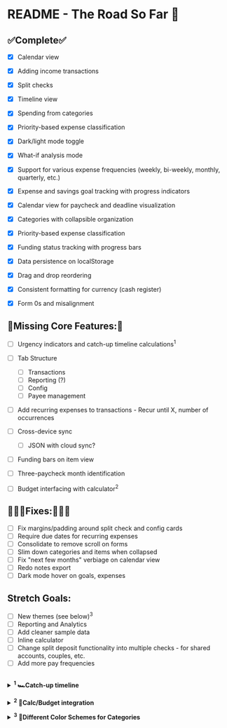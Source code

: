 



# README - The Road So Far 🦜


## **✅Complete✅**
 - [x] Calendar view
 - [x] Adding income transactions
 - [x] Split checks
 - [x] Timeline view
 - [x] Spending from categories
 - [x] Priority-based expense classification
 - [x] Dark/light mode toggle
 - [x] What-if analysis mode
 - [x] Support for various expense frequencies (weekly, bi-weekly, monthly, quarterly, etc.)
 - [x] Expense and savings goal tracking with progress indicators
 - [x] Calendar view for paycheck and deadline visualization
 - [x] Categories with collapsible organization
 - [x] Priority-based expense classification
 - [x] Funding status tracking with progress bars
 - [x] Data persistence on localStorage
 - [x] Drag and drop reordering
 - [X] Consistent formatting for currency (cash register)
  - [X] Form 0s and misalignment



## **🚧Missing Core Features:🚧**
 - [ ] Urgency indicators and catch-up timeline calculations<sup>1</sup>
 - [ ] Tab Structure
	 - [ ] Transactions
	 - [ ] Reporting (?)
	 - [ ] Config
	 - [ ] Payee management
 - [ ]  Add recurring expenses to transactions
        - Recur until X, number of occurrences 
 - [ ] Cross-device sync
	 - [ ] JSON with cloud sync?
 - [ ] Funding bars on item view
 - [ ] Three-paycheck month identification
 - [ ] Budget interfacing with calculator<sup>2</sup>
 


## **👩🏼‍🔧Fixes:👩🏼‍🔧**

 - [ ] Fix margins/padding around split check and config cards
 - [ ] Require due dates for recurring expenses
 - [ ] Consolidate to remove scroll on forms
 - [ ] Slim down categories and items when collapsed
 - [ ] Fix "next few months" verbiage on calendar view
 - [ ] Redo notes export
 - [ ] Dark mode hover on goals, expenses

## **Stretch Goals:**

 - [ ] New themes (see below)<sup>3</sup>
 - [ ] Reporting and Analytics
 - [ ] Add cleaner sample data
 - [ ] Inline calculator
 - [ ] Change split deposit functionality into multiple checks - for shared accounts, couples, etc.
 - [ ] Add more pay frequencies

##

**<details><summary> <sup>1</sup> 🏎️Catch-up timeline </summary>**

>How should you handle things you've already got money for? For example, for one of your yearly expenses, you've already got a few months' worth squirreled away.

**Option 1: "Amount Already Saved" Field**
*Add a field to expenses/goals where you can specify how much you've already set aside. The calculator would then:*
-   Show your remaining needed allocation
-   Calculate a "catch-up timeline"
-   Optionally reduce your bi-weekly allocation until you're back on track

**Option 2: "Funding Status" Tracking**
*Add a progress indicator that shows:*
-   Total needed for the expense
-   Amount already saved
-   Remaining to save
-   Whether you can reduce/pause this allocation

**Option 3: "Smart Allocation Adjustment"**
*The calculator could automatically:*
-   Detect when you're ahead on an expense
-   Suggest reducing the bi-weekly amount
- Show you how the extra money could be reallocated
</details>

**<details><summary> <sup>2</sup> 🔗Calc/Budget integration</summary>**
**1. Update the paySchedule state to use actual account IDs:**
```
const [paySchedule, setPaySchedule] = useState({ startDate: '2025-06-15', 
frequency: 'bi-weekly', 
splitPaycheck: false, 
primaryAmount: 2200, 
secondaryAmount: 600, 
secondaryDaysEarly: 2, 
primaryAccountId: 1, // Reference to actual account secondaryAccountId: 2 // Reference to actual account 
 });
```
**2. Update the split paycheck configuration to use account dropdowns**

```{paySchedule.splitPaycheck && (
  <div className="space-y-4">
    <div className="grid grid-cols-1 md:grid-cols-2 gap-4">
      <div>
        <label className="block text-sm font-medium mb-1">Primary Bank Account</label>
        <select
          value={paySchedule.primaryAccountId}
          onChange={(e) => setPaySchedule(prev => ({ ...prev, primaryAccountId: parseInt(e.target.value) }))}
          className={`w-full p-2 border rounded mb-2 ${darkMode ? 'bg-gray-700 border-gray-600' : 'bg-white border-gray-300'}`}
        >
          {accounts.map(account => (
            <option key={account.id} value={account.id}>{account.name} ({account.bankName})</option>
          ))}
        </select>
        <div className="relative">
          <span className="absolute left-3 top-1/2 transform -translate-y-1/2 text-gray-400">$</span>
          <input
            type="number"
            value={paySchedule.primaryAmount}
            onChange={(e) => setPaySchedule(prev => ({ ...prev, primaryAmount: parseFloat(e.target.value) || 0 }))}
            className={`w-full pl-8 p-2 border rounded ${darkMode ? 'bg-gray-700 border-gray-600' : 'bg-white border-gray-300'}`}
          />
        </div>
        <div className="text-xs text-gray-500 mt-1">Main deposit</div>
      </div>

      <div>
        <label className="block text-sm font-medium mb-1">Secondary Bank Account</label>
        <select
          value={paySchedule.secondaryAccountId}
          onChange={(e) => setPaySchedule(prev => ({ ...prev, secondaryAccountId: parseInt(e.target.value) }))}
          className={`w-full p-2 border rounded mb-2 ${darkMode ? 'bg-gray-700 border-gray-600' : 'bg-white border-gray-300'}`}
        >
          {accounts.filter(acc => acc.id !== paySchedule.primaryAccountId).map(account => (
            <option key={account.id} value={account.id}>{account.name} ({account.bankName})</option>
          ))}
        </select>
        <div className="relative">
          <span className="absolute left-3 top-1/2 transform -translate-y-1/2 text-gray-400">$</span>
          <input
            type="number"
            value={paySchedule.secondaryAmount}
            onChange={(e) => setPaySchedule(prev => ({ ...prev, secondaryAmount: parseFloat(e.target.value) || 0 }))}
            className={`w-full pl-8 p-2 border rounded ${darkMode ? 'bg-gray-700 border-gray-600' : 'bg-white border-gray-300'}`}
          />
        </div>
        <div className="text-xs text-gray-500 mt-1">Early deposit</div>
      </div>
    </div>

    <div className="grid grid-cols-1 md:grid-cols-3 gap-4">
      <div>
        <label className="block text-sm font-medium mb-1">Days Early for Secondary Bank</label>
        <input
          type="number"
          min="1"
          max="5"
          value={paySchedule.secondaryDaysEarly}
          onChange={(e) => setPaySchedule(prev => ({ ...prev, secondaryDaysEarly: parseInt(e.target.value) || 2 }))}
          className={`w-full p-2 border rounded ${darkMode ? 'bg-gray-700 border-gray-600' : 'bg-white border-gray-300'}`}
        />
        <div className="text-xs text-gray-500 mt-1">days before main deposit</div>
      </div>

      <div>
        <label className="block text-sm font-medium mb-1">Total</label>
        <div className={`w-full p-2 border rounded ${darkMode ? 'bg-gray-800 border-gray-600' : 'bg-gray-100 border-gray-300'} text-center font-semibold`}>
          ${(paySchedule.primaryAmount + paySchedule.secondaryAmount).toFixed(2)}
        </div>
        <div className="text-xs text-gray-500 mt-1 text-center">Combined</div>
      </div>
    </div>
  </div>
)}
```
**3. Update the calendar event generation to use actual account names:**
```
const generatePaycheckEventsWithSplit = (paySchedule, currentPay, accounts) => {
  const events = [];
  const primaryDates = generatePaycheckDates(paySchedule);

  primaryDates.forEach((date, index) => {
    const primaryAmount = paySchedule.splitPaycheck ? paySchedule.primaryAmount : currentPay;
    const primaryAccount = accounts.find(acc => acc.id === paySchedule.primaryAccountId);

    // Add primary paycheck
    events.push({
      date: new Date(date),
      type: 'paycheck',
      subtype: 'primary',
      title: paySchedule.splitPaycheck ? `${primaryAccount?.name || 'Primary Bank'}` : `Paycheck #${index + 1}`,
      amount: primaryAmount,
      description: `${paySchedule.splitPaycheck ? 'Main deposit' : 'Bi-weekly income'}: $${primaryAmount.toFixed(2)}${primaryAccount ? ` → ${primaryAccount.name}` : ''}`,
      accountId: paySchedule.splitPaycheck ? paySchedule.primaryAccountId : null
    });
```

Add secondary paycheck if split is enabled

   ```
    if (paySchedule.splitPaycheck && paySchedule.secondaryAmount > 0) {
      const secondaryDate = new Date(date);
      secondaryDate.setDate(date.getDate() - paySchedule.secondaryDaysEarly);
      const secondaryAccount = accounts.find(acc => acc.id === paySchedule.secondaryAccountId);

      events.push({
        date: secondaryDate,
        type: 'paycheck',
        subtype: 'secondary',
        title: `${secondaryAccount?.name || 'Secondary Bank'}`,
        amount: paySchedule.secondaryAmount,
        description: `Early deposit: $${paySchedule.secondaryAmount.toFixed(2)} (${paySchedule.secondaryDaysEarly} days early) → ${secondaryAccount?.name || 'Secondary Bank'}`,
        accountId: paySchedule.secondaryAccountId
      });
    }
  });

  return events.sort((a, b) => a.date - b.date);
};
```
**4. Update the calendar call to pass accounts:**

Update this in generateCalendarEvents:

```
const paycheckEvents = generatePaycheckEventsWithSplit(paySchedule, currentPay, accounts);
```

And update your CalendarView call to pass accounts:

```
<CalendarView
events={[]}
darkMode={darkMode}
currentPay={currentPay}
paySchedule={paySchedule}
savingsGoals={savingsGoals}
expenses={expenses}
categories={categories}
frequencyOptions={frequencyOptions}
accounts={accounts} // Add this
/>
```
</details>


**<details><summary> <sup>3</sup> 🎨Different Color Schemes for Categories</summary>**
**<details><summary> <sup>2</sup> 🔗Calc/Budget integration</summary>**
**1. Update the paySchedule state to use actual account IDs:**
```
const [paySchedule, setPaySchedule] = useState({ startDate: '2025-06-15', 
frequency: 'bi-weekly', 
splitPaycheck: false, 
primaryAmount: 2200, 
secondaryAmount: 600, 
secondaryDaysEarly: 2, 
primaryAccountId: 1, // Reference to actual account secondaryAccountId: 2 // Reference to actual account 
 });
```
**2. Update the split paycheck configuration to use account dropdowns**

```{paySchedule.splitPaycheck && (
  <div className="space-y-4">
    <div className="grid grid-cols-1 md:grid-cols-2 gap-4">
      <div>
        <label className="block text-sm font-medium mb-1">Primary Bank Account</label>
        <select
          value={paySchedule.primaryAccountId}
          onChange={(e) => setPaySchedule(prev => ({ ...prev, primaryAccountId: parseInt(e.target.value) }))}
          className={`w-full p-2 border rounded mb-2 ${darkMode ? 'bg-gray-700 border-gray-600' : 'bg-white border-gray-300'}`}
        >
          {accounts.map(account => (
            <option key={account.id} value={account.id}>{account.name} ({account.bankName})</option>
          ))}
        </select>
        <div className="relative">
          <span className="absolute left-3 top-1/2 transform -translate-y-1/2 text-gray-400">$</span>
          <input
            type="number"
            value={paySchedule.primaryAmount}
            onChange={(e) => setPaySchedule(prev => ({ ...prev, primaryAmount: parseFloat(e.target.value) || 0 }))}
            className={`w-full pl-8 p-2 border rounded ${darkMode ? 'bg-gray-700 border-gray-600' : 'bg-white border-gray-300'}`}
          />
        </div>
        <div className="text-xs text-gray-500 mt-1">Main deposit</div>
      </div>

      <div>
        <label className="block text-sm font-medium mb-1">Secondary Bank Account</label>
        <select
          value={paySchedule.secondaryAccountId}
          onChange={(e) => setPaySchedule(prev => ({ ...prev, secondaryAccountId: parseInt(e.target.value) }))}
          className={`w-full p-2 border rounded mb-2 ${darkMode ? 'bg-gray-700 border-gray-600' : 'bg-white border-gray-300'}`}
        >
          {accounts.filter(acc => acc.id !== paySchedule.primaryAccountId).map(account => (
            <option key={account.id} value={account.id}>{account.name} ({account.bankName})</option>
          ))}
        </select>
        <div className="relative">
          <span className="absolute left-3 top-1/2 transform -translate-y-1/2 text-gray-400">$</span>
          <input
            type="number"
            value={paySchedule.secondaryAmount}
            onChange={(e) => setPaySchedule(prev => ({ ...prev, secondaryAmount: parseFloat(e.target.value) || 0 }))}
            className={`w-full pl-8 p-2 border rounded ${darkMode ? 'bg-gray-700 border-gray-600' : 'bg-white border-gray-300'}`}
          />
        </div>
        <div className="text-xs text-gray-500 mt-1">Early deposit</div>
      </div>
    </div>

    <div className="grid grid-cols-1 md:grid-cols-3 gap-4">
      <div>
        <label className="block text-sm font-medium mb-1">Days Early for Secondary Bank</label>
        <input
          type="number"
          min="1"
          max="5"
          value={paySchedule.secondaryDaysEarly}
          onChange={(e) => setPaySchedule(prev => ({ ...prev, secondaryDaysEarly: parseInt(e.target.value) || 2 }))}
          className={`w-full p-2 border rounded ${darkMode ? 'bg-gray-700 border-gray-600' : 'bg-white border-gray-300'}`}
        />
        <div className="text-xs text-gray-500 mt-1">days before main deposit</div>
      </div>

      <div>
        <label className="block text-sm font-medium mb-1">Total</label>
        <div className={`w-full p-2 border rounded ${darkMode ? 'bg-gray-800 border-gray-600' : 'bg-gray-100 border-gray-300'} text-center font-semibold`}>
          ${(paySchedule.primaryAmount + paySchedule.secondaryAmount).toFixed(2)}
        </div>
        <div className="text-xs text-gray-500 mt-1 text-center">Combined</div>
      </div>
    </div>
  </div>
)}
```
**3. Update the calendar event generation to use actual account names:**
```
const generatePaycheckEventsWithSplit = (paySchedule, currentPay, accounts) => {
  const events = [];
  const primaryDates = generatePaycheckDates(paySchedule);

  primaryDates.forEach((date, index) => {
    const primaryAmount = paySchedule.splitPaycheck ? paySchedule.primaryAmount : currentPay;
    const primaryAccount = accounts.find(acc => acc.id === paySchedule.primaryAccountId);

    // Add primary paycheck
    events.push({
      date: new Date(date),
      type: 'paycheck',
      subtype: 'primary',
      title: paySchedule.splitPaycheck ? `${primaryAccount?.name || 'Primary Bank'}` : `Paycheck #${index + 1}`,
      amount: primaryAmount,
      description: `${paySchedule.splitPaycheck ? 'Main deposit' : 'Bi-weekly income'}: $${primaryAmount.toFixed(2)}${primaryAccount ? ` → ${primaryAccount.name}` : ''}`,
      accountId: paySchedule.splitPaycheck ? paySchedule.primaryAccountId : null
    });
```

Add secondary paycheck if split is enabled

   ```
    if (paySchedule.splitPaycheck && paySchedule.secondaryAmount > 0) {
      const secondaryDate = new Date(date);
      secondaryDate.setDate(date.getDate() - paySchedule.secondaryDaysEarly);
      const secondaryAccount = accounts.find(acc => acc.id === paySchedule.secondaryAccountId);

      events.push({
        date: secondaryDate,
        type: 'paycheck',
        subtype: 'secondary',
        title: `${secondaryAccount?.name || 'Secondary Bank'}`,
        amount: paySchedule.secondaryAmount,
        description: `Early deposit: $${paySchedule.secondaryAmount.toFixed(2)} (${paySchedule.secondaryDaysEarly} days early) → ${secondaryAccount?.name || 'Secondary Bank'}`,
        accountId: paySchedule.secondaryAccountId
      });
    }
  });

  return events.sort((a, b) => a.date - b.date);
};
```
**4. Update the calendar call to pass accounts:**

Update this in generateCalendarEvents:

```
const paycheckEvents = generatePaycheckEventsWithSplit(paySchedule, currentPay, accounts);
```

And update your CalendarView call to pass accounts:

```
<CalendarView
events={[]}
darkMode={darkMode}
currentPay={currentPay}
paySchedule={paySchedule}
savingsGoals={savingsGoals}
expenses={expenses}
categories={categories}
frequencyOptions={frequencyOptions}
accounts={accounts} // Add this
/>
```
</details>


**<details><summary> <sup>3</sup> 🎨Different Color Schemes for Categories</summary>**

 >Seasonal themes: Spring pastels, autumn warmth, winter blues, summer brights
 >Seasonal themes: Spring pastels, autumn warmth, winter blues, summer brights

**✨Seasonal Theme Features**:✨ 
**✨Seasonal Theme Features**:✨ 

- **🌸 Spring**: Soft pastels - pinks, greens, purples, yellows  
- **☀️ Summer**: Vibrant warmth - oranges, yellows, reds, bright pinks  
- **🍂 Autumn**: Rich earth tones - ambers, deep oranges, warm reds
- **❄️ Winter**: Cool elegance - blues, slates, indigos, cyans

**🎮 How to Use**:🎮 
**🎮 How to Use**:🎮 

- Theme selector in the top-right header with a gradient button showing current theme
- Hover to see options - dropdown appears with all four seasonal themes
- One-click switching - instantly updates all category colors
- Auto-updates existing categories when you change themes

**🎨 Smart Features**:🎨
**🎨 Smart Features**:🎨

- Each theme has 8 coordinated colors for variety
- Gradient accent colors that match each season's vibe
- Existing categories automatically get new colors when switching
- New categories will use the current theme's palette
</details>
